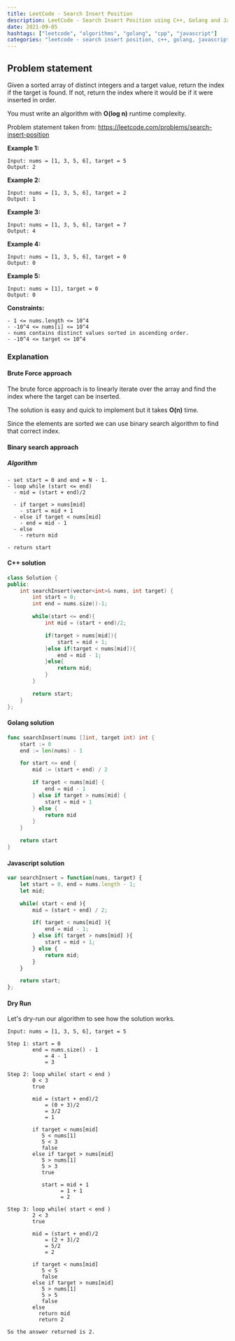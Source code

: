 ```yaml
---
title: LeetCode - Search Insert Position
description: LeetCode - Search Insert Position using C++, Golang and Javascript.
date: 2021-09-05
hashtags: ["leetcode", "algorithms", "golang", "cpp", "javascript"]
categories: "leetcode - search insert position, c++, golang, javascript"
---
```


## Problem statement

Given a sorted array of distinct integers and a target value,
return the index if the target is found.
If not,
return the index where it would be if it were inserted in order.

You must write an algorithm with **O(log n)** runtime complexity.

Problem statement taken from: <a href='https://leetcode.com/problems/search-insert-position' target='_blank'>https://leetcode.com/problems/search-insert-position</a>

**Example 1:**

```
Input: nums = [1, 3, 5, 6], target = 5
Output: 2
```

**Example 2:**

```
Input: nums = [1, 3, 5, 6], target = 2
Output: 1
```

**Example 3:**

```
Input: nums = [1, 3, 5, 6], target = 7
Output: 4
```

**Example 4:**

```
Input: nums = [1, 3, 5, 6], target = 0
Output: 0
```

**Example 5:**

```
Input: nums = [1], target = 0
Output: 0
```

**Constraints:**

```
- 1 <= nums.length <= 10^4
- -10^4 <= nums[i] <= 10^4
- nums contains distinct values sorted in ascending order.
- -10^4 <= target <= 10^4
```

### Explanation

#### Brute Force approach

The brute force approach is to linearly iterate over the array
and find the index where the target can be inserted.

The solution is easy and quick to implement but it takes
**O(n)** time.

Since the elements are sorted we can use binary search algorithm
to find that correct index.

#### Binary search approach

##### Algorithm

```
- set start = 0 and end = N - 1.
- loop while (start <= end)
  - mid = (start + end)/2

  - if target > nums[mid]
    - start = mid + 1
  - else if target < nums[mid]
    - end = mid - 1
  - else
    - return mid

- return start
```

#### C++ solution

```cpp
class Solution {
public:
    int searchInsert(vector<int>& nums, int target) {
        int start = 0;
        int end = nums.size()-1;

        while(start <= end){
            int mid = (start + end)/2;

            if(target > nums[mid]){
                start = mid + 1;
            }else if(target < nums[mid]){
                end = mid - 1;
            }else{
                return mid;
            }
        }

        return start;
    }
};
```

#### Golang solution

```go
func searchInsert(nums []int, target int) int {
    start := 0
    end := len(nums) - 1

    for start <= end {
        mid := (start + end) / 2

        if target < nums[mid] {
            end = mid - 1
        } else if target > nums[mid] {
            start = mid + 1
        } else {
            return mid
        }
    }

    return start
}
```

#### Javascript solution

```javascript
var searchInsert = function(nums, target) {
    let start = 0, end = nums.length - 1;
    let mid;

    while( start < end ){
        mid = (start + end) / 2;

        if( target < nums[mid] ){
            end = mid - 1;
        } else if( target > nums[mid] ){
            start = mid + 1;
        } else {
            return mid;
        }
    }

    return start;
};
```

#### Dry Run

Let's dry-run our algorithm to see how the solution works.

```
Input: nums = [1, 3, 5, 6], target = 5

Step 1: start = 0
        end = nums.size() - 1
            = 4 - 1
            = 3

Step 2: loop while( start < end )
        0 < 3
        true

        mid = (start + end)/2
            = (0 + 3)/2
            = 3/2
            = 1

        if target < nums[mid]
           5 < nums[1]
           5 < 3
           false
        else if target > nums[mid]
           5 > nums[1]
           5 > 3
           true

           start = mid + 1
                 = 1 + 1
                 = 2

Step 3: loop while( start < end )
        2 < 3
        true

        mid = (start + end)/2
            = (2 + 3)/2
            = 5/2
            = 2

        if target < nums[mid]
           5 < 5
           false
        else if target > nums[mid]
           5 > nums[1]
           5 > 5
           false
        else
          return mid
          return 2

So the answer returned is 2.
```
